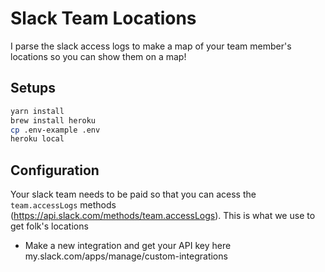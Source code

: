 # Slack Team Locations

I parse the slack access logs to make a map of your team member's locations so you can show them on a map!

## Setups
```bash
yarn install
brew install heroku
cp .env-example .env
heroku local
```

## Configuration
Your slack team needs to be paid so that you can acess the `team.accessLogs` methods (https://api.slack.com/methods/team.accessLogs).  This is what we use to get folk's locations
* Make a new integration and get your API key here my.slack.com/apps/manage/custom-integrations